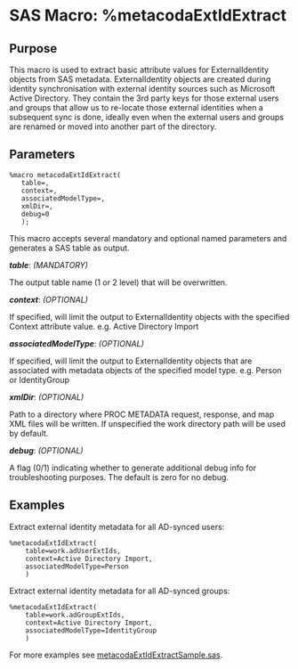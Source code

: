 # SAS Macro: %metacodaExtIdExtract

## Purpose

This macro is used to extract basic attribute values for ExternalIdentity objects from SAS metadata.
ExternalIdentity objects are created during identity synchronisation with external identity sources
such as Microsoft Active Directory. They contain the 3rd party keys for those external users and
groups that allow us to re-locate those external identities when a subsequent sync is done, ideally
even when the external users and groups are renamed or moved into another part of the directory.

## Parameters

    %macro metacodaExtIdExtract(
       table=,
       context=,
       associatedModelType=,
       xmlDir=,
       debug=0
       );

This macro accepts several mandatory and optional named parameters and generates a SAS table
as output.

***table***: _(MANDATORY)_

The output table name (1 or 2 level) that will be overwritten.

***context***: _(OPTIONAL)_
    
If specified, will limit the output to ExternalIdentity objects with the specified Context
attribute value. e.g. Active Directory Import

***associatedModelType***: _(OPTIONAL)_
    
If specified, will limit the output to ExternalIdentity objects that are associated with metadata
objects of the specified model type. e.g. Person or IdentityGroup

***xmlDir***: _(OPTIONAL)_
 
Path to a directory where PROC METADATA request, response, and map XML files will be written.
If unspecified the work directory path will be used by default.

***debug***: _(OPTIONAL)_

A flag (0/1) indicating whether to generate additional debug info for troubleshooting purposes.
The default is zero for no debug.

## Examples

Extract external identity metadata for all AD-synced users:
 
    %metacodaExtIdExtract(
        table=work.adUserExtIds,
        context=Active Directory Import,
        associatedModelType=Person
        )

Extract external identity metadata for all AD-synced groups:
 
    %metacodaExtIdExtract(
        table=work.adGroupExtIds,
        context=Active Directory Import,
        associatedModelType=IdentityGroup
        )

For more examples see [metacodaExtIdExtractSample.sas](https://github.com/Metacoda/idsync-utils/blob/master/samples/metacodaExtIdExtractSample.sas).